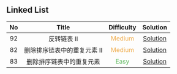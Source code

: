 ## Linked List

|  No   |            Title            |            Difficulty             |                            Solution                             |
| :---: | :-------------------------: | :-------------------------------: | :-------------------------------------------------------------: |
|  92   |         反转链表 II         | <font color=#F0AD4E>Medium</font> |        [Solution](reverse_linked_list_II/Solution.java)         |
|  82   | 删除排序链表中的重复元素 II | <font color=#F0AD4E>Medium</font> | [Solution](remove_duplicates_from_sorted_list_II/Solution.java) |
|  83   |  删除排序链表中的重复元素   | <font color=#5CB85C>Easy</font> |  [Solution](remove_duplicates_from_sorted_list/Solution.java)   |
